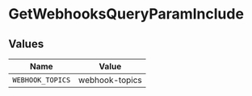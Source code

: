 # GetWebhooksQueryParamInclude


## Values

| Name             | Value            |
| ---------------- | ---------------- |
| `WEBHOOK_TOPICS` | webhook-topics   |